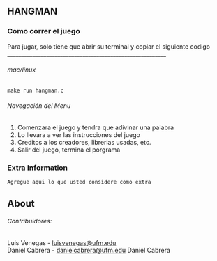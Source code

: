 ## HANGMAN

### Como correr el juego

<!---
Llene esta seccion con "como correr su proyecto"
-->

<!---
yo le proveo una forma facil de compilar y es usando 'make'

make => compilara su codigo

make run => compilara su codigo y lo correra

! OJO que solo funcionaria en systemas *NIX, No se si Windows seria soportado.
--->

Para jugar, solo tiene que abrir su terminal y copiar el siguiente codigo
<br>_________________________________________________________
###### mac/linux <br>
```make run hangman.c```


###### Navegación del Menu
1. Comenzara el juego y tendra que adivinar una palabra
2. Lo llevara a ver las instrucciones del juego
3. Creditos a los creadores, librerias usadas, etc.
4. Salir del juego, termina el porgrama

<!---
```
puede utilizar una seccion de codigo
```
---->
### Extra Information

```
Agregue aqui lo que usted considere como extra
```

## About
###### Contribuidores:
Luis Venegas - luisvenegas@ufm.edu<br>
Daniel Cabrera - danielcabrera@ufm.edu 
Daniel Cabrera 

